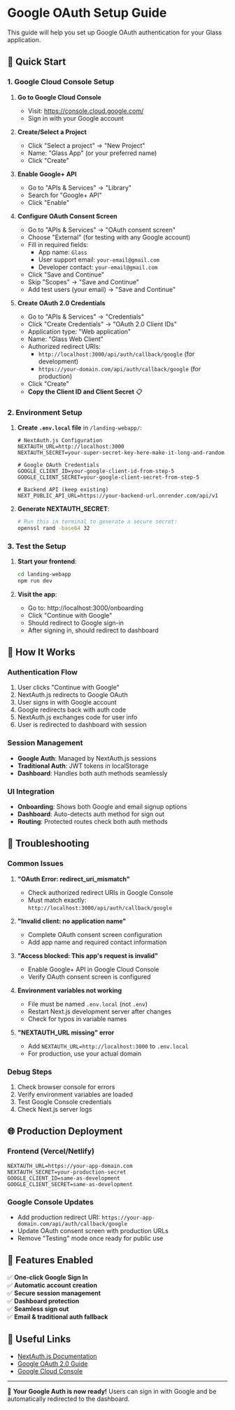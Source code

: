 # Google OAuth Setup Guide

This guide will help you set up Google OAuth authentication for your Glass application.

## 🚀 Quick Start

### 1. Google Cloud Console Setup

1. **Go to Google Cloud Console**
   - Visit: https://console.cloud.google.com/
   - Sign in with your Google account

2. **Create/Select a Project**
   - Click "Select a project" → "New Project"
   - Name: "Glass App" (or your preferred name)
   - Click "Create"

3. **Enable Google+ API**
   - Go to "APIs & Services" → "Library"
   - Search for "Google+ API"
   - Click "Enable"

4. **Configure OAuth Consent Screen**
   - Go to "APIs & Services" → "OAuth consent screen"
   - Choose "External" (for testing with any Google account)
   - Fill in required fields:
     - App name: `Glass`
     - User support email: `your-email@gmail.com`
     - Developer contact: `your-email@gmail.com`
   - Click "Save and Continue"
   - Skip "Scopes" → "Save and Continue"
   - Add test users (your email) → "Save and Continue"

5. **Create OAuth 2.0 Credentials**
   - Go to "APIs & Services" → "Credentials"
   - Click "Create Credentials" → "OAuth 2.0 Client IDs"
   - Application type: "Web application"
   - Name: "Glass Web Client"
   - Authorized redirect URIs:
     - `http://localhost:3000/api/auth/callback/google` (for development)
     - `https://your-domain.com/api/auth/callback/google` (for production)
   - Click "Create"
   - **Copy the Client ID and Client Secret** 📋

### 2. Environment Setup

1. **Create `.env.local` file** in `/landing-webapp/`:
   ```env
   # NextAuth.js Configuration
   NEXTAUTH_URL=http://localhost:3000
   NEXTAUTH_SECRET=your-super-secret-key-here-make-it-long-and-random
   
   # Google OAuth Credentials
   GOOGLE_CLIENT_ID=your-google-client-id-from-step-5
   GOOGLE_CLIENT_SECRET=your-google-client-secret-from-step-5
   
   # Backend API (keep existing)
   NEXT_PUBLIC_API_URL=https://your-backend-url.onrender.com/api/v1
   ```

2. **Generate NEXTAUTH_SECRET**:
   ```bash
   # Run this in terminal to generate a secure secret:
   openssl rand -base64 32
   ```

### 3. Test the Setup

1. **Start your frontend**:
   ```bash
   cd landing-webapp
   npm run dev
   ```

2. **Visit the app**:
   - Go to: http://localhost:3000/onboarding
   - Click "Continue with Google"
   - Should redirect to Google sign-in
   - After signing in, should redirect to dashboard

## 🔧 How It Works

### Authentication Flow
1. User clicks "Continue with Google" 
2. NextAuth.js redirects to Google OAuth
3. User signs in with Google account
4. Google redirects back with auth code
5. NextAuth.js exchanges code for user info
6. User is redirected to dashboard with session

### Session Management
- **Google Auth**: Managed by NextAuth.js sessions
- **Traditional Auth**: JWT tokens in localStorage
- **Dashboard**: Handles both auth methods seamlessly

### UI Integration
- **Onboarding**: Shows both Google and email signup options
- **Dashboard**: Auto-detects auth method for sign out
- **Routing**: Protected routes check both auth methods

## 🚨 Troubleshooting

### Common Issues

1. **"OAuth Error: redirect_uri_mismatch"**
   - Check authorized redirect URIs in Google Console
   - Must match exactly: `http://localhost:3000/api/auth/callback/google`

2. **"Invalid client: no application name"**
   - Complete OAuth consent screen configuration
   - Add app name and required contact information

3. **"Access blocked: This app's request is invalid"**
   - Enable Google+ API in Google Cloud Console
   - Verify OAuth consent screen is configured

4. **Environment variables not working**
   - File must be named `.env.local` (not `.env`)
   - Restart Next.js development server after changes
   - Check for typos in variable names

5. **"NEXTAUTH_URL missing" error**
   - Add `NEXTAUTH_URL=http://localhost:3000` to `.env.local`
   - For production, use your actual domain

### Debug Steps
1. Check browser console for errors
2. Verify environment variables are loaded
3. Test Google Console credentials
4. Check Next.js server logs

## 🌐 Production Deployment

### Frontend (Vercel/Netlify)
```env
NEXTAUTH_URL=https://your-app-domain.com
NEXTAUTH_SECRET=your-production-secret
GOOGLE_CLIENT_ID=same-as-development
GOOGLE_CLIENT_SECRET=same-as-development
```

### Google Console Updates
- Add production redirect URI:
  `https://your-app-domain.com/api/auth/callback/google`
- Update OAuth consent screen with production URLs
- Remove "Testing" mode once ready for public use

## 📱 Features Enabled

✅ **One-click Google Sign In**  
✅ **Automatic account creation**  
✅ **Secure session management**  
✅ **Dashboard protection**  
✅ **Seamless sign out**  
✅ **Email & traditional auth fallback**  

## 🔗 Useful Links

- [NextAuth.js Documentation](https://next-auth.js.org/)
- [Google OAuth 2.0 Guide](https://developers.google.com/identity/protocols/oauth2)
- [Google Cloud Console](https://console.cloud.google.com/)

---

🎯 **Your Google Auth is now ready!** Users can sign in with Google and be automatically redirected to the dashboard.
